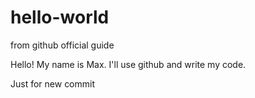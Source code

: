 # hello-world
from github official guide 

Hello! My name is Max. I'll use github and write my code.

Just for new commit
